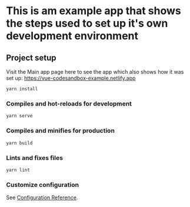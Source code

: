 # This is am example app that shows the steps used to set up it's own development environment

## Project setup

Visit the Main app page here to see the app which also shows how it was set up: https://vue-codesandbox-example.netlify.app

```
yarn install
```

### Compiles and hot-reloads for development
```
yarn serve
```

### Compiles and minifies for production
```
yarn build
```

### Lints and fixes files
```
yarn lint
```

### Customize configuration
See [Configuration Reference](https://cli.vuejs.org/config/).
